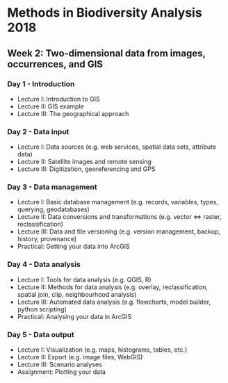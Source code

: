 Methods in Biodiversity Analysis 2018
=====================================

Week 2: Two-dimensional data from images, occurrences, and GIS
--------------------------------------------------------------

### Day 1 - Introduction

- Lecture I: Introduction to GIS
- Lecture II: GIS example 
- Lecture III: The geographical approach

### Day 2 - Data input

- Lecture I: Data sources (e.g. web services, spatial data sets, attribute data)
- Lecture II: Satellite images and remote sensing
- Lecture III: Digitization, georeferencing and GPS

### Day 3 - Data management

- Lecture I: Basic database management (e.g. records, variables, types, querying, geodatabases)
- Lecture II: Data conversions and transformations (e.g. vector <=> raster, reclassification)
- Lecture III: Data and file versioning (e.g. version management, backup, history, provenance)
- Practical: Getting your data into ArcGIS

### Day 4 - Data analysis

- Lecture I: Tools for data analysis (e.g. QGIS, R)
- Lecture II: Methods for data analysis (e.g. overlay, reclassification, spatial join, clip, neighbourhood analysis)
- Lecture III: Automated data analysis (e.g. flowcharts, model builder, python scripting)
- Practical: Analysing your data in ArcGIS

### Day 5 - Data output

- Lecture I: Visualization (e.g. maps, histograms, tables, etc.)
- Lecture II: Export (e.g. image files, WebGIS)
- Lecture III: Scenario analyses
- Assignment: Plotting your data
